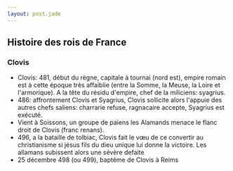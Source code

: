 ```yaml
---
layout: post.jade
---
```


## Histoire des rois de France
 
### Clovis

- Clovis: 481, début du règne, capitale à tournai (nord est), empire romain est à cette époque très affaiblie (entre la Somme, la Meuse, la Loire et l'armorique). A la tête du résidu d'empire, chef de la miliciens: syagrius. 
- 486: affrontement Clovis et Syagrius, Clovis sollicite alors l'appuie des autres chefs saliens: charrarie refuse, ragnacaire accepte, Syagrius est exécuté. 
- Vient à Soissons, un groupe de païens les Alamands menace le flanc droit de Clovis (franc renans). 
- 496, a la bataille de tolbiac, Clovis fait le vœu de ce convertir au christianisme si jésus fils du dieu unique lui donne la victoire. Les allamans subissent alors une sévère defaite
- 25 décembre 498 (ou 499), baptême de Clovis à Reims
